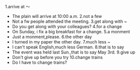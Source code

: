 1.arrive at ～
* The plain will arrive at 10:00 a.m.
2.not a few
* Not a fw people attended the meeting.
3.get along with ~
* Do you get along with your colleagues?
4.for a change
* On Sunday, i fix a big breakfast for a change.
5.a monment
* Just a monment,please.
6.the other day
* I turned in my paper the other day.
7.much less ~
* I can't speak English,much less German.
8.that is to say
* The event was held last Sun.,that is to say May 3rd.
9.give up
* Don't give up before you try
10.change trains
* Do I have to change trains?
